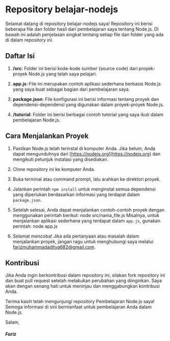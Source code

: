 # Repository belajar-nodejs

Selamat datang di repository belajar-nodejs saya! Repository ini berisi beberapa file dan folder hasil dari pembelajaran saya tentang Node.js. Di bawah ini adalah penjelasan singkat tentang setiap file dan folder yang ada di dalam repository ini.

## Daftar Isi

1. **/src**: Folder ini berisi kode-kode sumber (source code) dari proyek-proyek Node.js yang telah saya pelajari.

2. **app.js**: File ini merupakan contoh aplikasi sederhana berbasis Node.js yang saya buat sebagai bagian dari pembelajaran saya.

3. **package.json**: File konfigurasi ini berisi informasi tentang proyek dan dependensi-dependensi yang digunakan dalam proyek-proyek Node.js.

4. **/tutorial**: Folder ini berisi berbagai contoh tutorial yang saya ikuti dalam pembelajaran Node.js.

## Cara Menjalankan Proyek

1. Pastikan Node.js telah terinstal di komputer Anda. Jika belum, Anda dapat mengunduhnya dari [https://nodejs.org](https://nodejs.org) dan mengikuti petunjuk instalasi yang disediakan.

2. Clone repository ini ke komputer Anda.

3. Buka terminal atau command prompt, lalu arahkan ke direktori proyek.

4. Jalankan perintah `npm install` untuk menginstal semua dependensi yang diperlukan berdasarkan informasi yang terdapat dalam `package.json`.

5. Setelah selesai, Anda dapat menjalankan contoh-contoh proyek dengan menggunakan perintah berikut:
node src/nama_file.js
Misalnya, untuk menjalankan aplikasi sederhana yang terdapat dalam `app.js`, gunakan perintah:
node app.js

6. Selamat mencoba! Jika ada pertanyaan atau masalah dalam menjalankan proyek, jangan ragu untuk menghubungi saya melalui [farizmuhammadaditya682@gmail.com](mailto:farizmuhammadaditya682@example.com).

## Kontribusi

Jika Anda ingin berkontribusi dalam repository ini, silakan fork repository ini dan buat pull request setelah melakukan perubahan yang diinginkan. Saya akan dengan senang hati untuk meninjau dan menggabungkan kontribusi Anda.

Terima kasih telah mengunjungi repository Pembelajaran Node.js saya! Semoga informasi di sini bermanfaat untuk pembelajaran Anda dalam Node.js.

Salam,
##### Fariz

